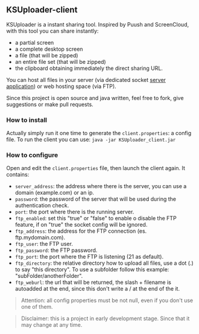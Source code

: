 ## KSUploader-client
KSUploader is a instant sharing tool. Inspired by Puush and ScreenCloud, with this tool you can share instantly:
* a partial screen
* a complete desktop screen
* a file (that will be zipped)
* an entire file set (that will be zipped)
* the clipboard
obtaining immediately the direct sharing URL.

You can host all files in your server (via dedicated socket [server application](https://github.com/KSUploader/KSUploader-server)) or web hosting space (via FTP).

Since this project is open source and java written, feel free to fork, give suggestions or make pull requests.

### How to install
Actually simply run it one time to generate the `client.properties`: a config file.
To run the client you can use: `java -jar KSUploader_client.jar`

### How to configure
Open and edit the `client.properties` file, then launch the client again.
It contains:
* `server_address`: the address where there is the server, you can use a domain (example.com) or an ip.
* `password`: the password of the server that will be used during the authentication check.
* `port`: the port where there is the running server.
* `ftp_enabled`: set this "true" or "false" to enable o disable the FTP feature, if on "true" the socket config will be ignored.
* `ftp_address`: the address for the FTP connection (es. ftp.mydomain.com).
* `ftp_user`: the FTP user.
* `ftp_password`: the FTP password.
* `ftp_port`: the port where the FTP is listening (21 as default).
* `ftp_directory`: the relative directory how to upload all files, use a dot (.) to say "this directory". To use a subfolder follow this example: "subFolder/anotherFolder".
* `ftp_weburl`: the url that will be returned, the slash + filename is autoadded at the end, since this don't write a / at the end of the it.

>Attention: all config properties must be not null, even if you don't use one of them.

>Disclaimer: this is a project in early development stage. Since that it may change at any time.